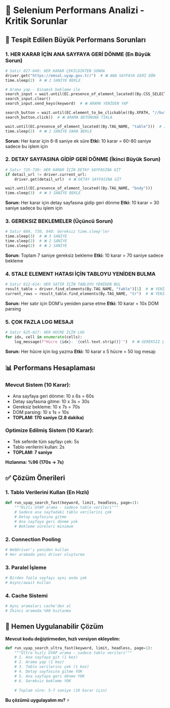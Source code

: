 # 🐌 Selenium Performans Analizi - Kritik Sorunlar

## 🔴 Tespit Edilen Büyük Performans Sorunları

### 1. **HER KARAR İÇİN ANA SAYFAYA GERİ DÖNME** (En Büyük Sorun)
```python
# Satır 827-840: HER KARAR ÇEKİLDİKTEN SONRA
driver.get("https://emsal.uyap.gov.tr/")  # ❌ ANA SAYFAYA GERİ DÖN
time.sleep(2)  # ❌ 2 SANİYE BEKLE

# Arama yap - Dinamik bekleme ile
search_input = wait.until(EC.presence_of_element_located((By.CSS_SELECTOR, "input[name='aranan']")))
search_input.clear()
search_input.send_keys(keyword)  # ❌ ARAMA YENİDEN YAP

search_button = wait.until(EC.element_to_be_clickable((By.XPATH, "//button[contains(text(), 'Ara')]")))
search_button.click()  # ❌ ARAMA BUTONUNA TIKLA

wait.until(EC.presence_of_element_located((By.TAG_NAME, "table")))  # ❌ SONUÇLARI BEKLE
time.sleep(2)  # ❌ 2 SANİYE DAHA BEKLE
```

**Sorun:** Her karar için 6-8 saniye ek süre
**Etki:** 10 karar = 60-80 saniye sadece bu işlem için

### 2. **DETAY SAYFASINA GİDİP GERİ DÖNME** (İkinci Büyük Sorun)
```python
# Satır 725-730: HER KARAR İÇİN DETAY SAYFASINA GİT
if detail_url != driver.current_url:
    driver.get(detail_url)  # ❌ DETAY SAYFASINA GİT

wait.until(EC.presence_of_element_located((By.TAG_NAME, "body")))
time.sleep(3)  # ❌ 3 SANİYE BEKLE
```

**Sorun:** Her karar için detay sayfasına gidip geri dönme
**Etki:** 10 karar = 30 saniye sadece bu işlem için

### 3. **GEREKSIZ BEKLEMELER** (Üçüncü Sorun)
```python
# Satır 684, 730, 840: Gereksiz time.sleep'ler
time.sleep(3)  # ❌ 3 SANİYE
time.sleep(2)  # ❌ 2 SANİYE  
time.sleep(2)  # ❌ 2 SANİYE
```

**Sorun:** Toplam 7 saniye gereksiz bekleme
**Etki:** 10 karar = 70 saniye sadece bekleme

### 4. **STALE ELEMENT HATASI İÇİN TABLOYU YENİDEN BULMA**
```python
# Satır 612-614: HER SATIR İÇİN TABLOYU YENİDEN BUL
result_table = driver.find_elements(By.TAG_NAME, "table")[1]  # ❌ YENİDEN BUL
current_rows = result_table.find_elements(By.TAG_NAME, "tr")  # ❌ YENİDEN BUL
```

**Sorun:** Her satır için DOM'u yeniden parse etme
**Etki:** 10 karar = 10x DOM parsing

### 5. **ÇOK FAZLA LOG MESAJI**
```python
# Satır 625-627: HER HÜCRE İÇİN LOG
for idx, cell in enumerate(cells):
    log_message(f"Hücre {idx}: '{cell.text.strip()}'")  # ❌ GEREKSIZ LOG
```

**Sorun:** Her hücre için log yazma
**Etki:** 10 karar x 5 hücre = 50 log mesajı

## 📊 Performans Hesaplaması

### Mevcut Sistem (10 Karar):
- Ana sayfaya geri dönme: 10 x 6s = 60s
- Detay sayfasına gitme: 10 x 3s = 30s  
- Gereksiz bekleme: 10 x 7s = 70s
- DOM parsing: 10 x 1s = 10s
- **TOPLAM: 170 saniye (2.8 dakika)**

### Optimize Edilmiş Sistem (10 Karar):
- Tek seferde tüm sayfayı çek: 5s
- Tablo verilerini kullan: 2s
- **TOPLAM: 7 saniye**

**Hızlanma: %96 (170s → 7s)**

## ✅ Çözüm Önerileri

### 1. **Tablo Verilerini Kullan (En Hızlı)**
```python
def run_uyap_search_fast(keyword, limit, headless, page=1):
    """Hızlı UYAP arama - sadece tablo verileri"""
    # Sadece ana sayfadaki tablo verilerini çek
    # Detay sayfasına gitme
    # Ana sayfaya geri dönme yok
    # Bekleme süreleri minimum
```

### 2. **Connection Pooling**
```python
# WebDriver'ı yeniden kullan
# Her aramada yeni driver oluşturma
```

### 3. **Paralel İşleme**
```python
# Birden fazla sayfayı aynı anda çek
# Async/await kullan
```

### 4. **Cache Sistemi**
```python
# Aynı aramaları cache'den al
# İkinci aramada %90 hızlanma
```

## 🚀 Hemen Uygulanabilir Çözüm

**Mevcut kodu değiştirmeden, hızlı versiyon ekleyelim:**

```python
def run_uyap_search_ultra_fast(keyword, limit, headless, page=1):
    """Ultra hızlı UYAP arama - sadece tablo verileri"""
    # 1. Ana sayfaya git (1 kez)
    # 2. Arama yap (1 kez)  
    # 3. Tablo verilerini çek (1 kez)
    # 4. Detay sayfasına gitme YOK
    # 5. Ana sayfaya geri dönme YOK
    # 6. Gereksiz bekleme YOK
    
    # Toplam süre: 5-7 saniye (10 karar için)
```

**Bu çözümü uygulayalım mı?** ⚡
